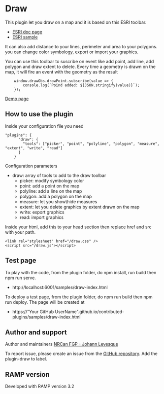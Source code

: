 # Draw
This plugin let you draw on a map and it is based on this ESRI toolbar.
- [ESRI doc page](https://developers.arcgis.com/javascript/3/jsapi/draw-amd.html)
- [ESRI sample](https://developers.arcgis.com/javascript/3/samples/graphics_add/)

It can also add distance to your lines, perimeter and area to your polygons. you can change color symbology, export or import your graphics.

You can use this toolbar to suscribe on event like add point, add line, add polygon and draw extent to delete. Every time a geometry is drawn on the map, it will fire an event with the geometry as the result
```
    window.drawObs.drawPoint.subscribe(value => {
        console.log(`Poind added: ${JSON.stringify(value)}`);
    });
```

[Demo page](https://jolevesq.github.io/contributed-plugins/samples/draw-index.html)

## How to use the plugin
Inside your configuration file you need
```
"plugins": {
      "draw": {
        "tools": ["picker", "point", "polyline", "polygon", "measure", "extent", "write", "read"]
      }
    }
```

Configuration parameters
- draw: array of tools to add to the draw toolbar
    - picker: modify symbology color
    - point: add a point on the map
    - polyline: add a line on the map
    - polygon: add a polygon on the map
    - measure: let you show\hide measures
    - extent: let you delete graphics by extent drawn on the map
    - write: export graphics
    - read: import graphics

Inside your html, add this to your head section then replace href and src with your path.
```
<link rel="stylesheet" href="/draw.css" />
<script src="/draw.js"></script>
```

## Test page
To play with the code, from the plugin folder, do npm install, run build then npm run serve. 
- http://localhost:6001/samples/draw-index.html

To deploy a test page, from the plugin folder, do npm run build then npm run deploy. The page will be created at
- https://"Your GitHub UserName".github.io/contributed-plugins/samples/draw-index.html

## Author and support
Author and maintainers [NRCan FGP - Johann Levesque](https://github.com/jolevesq)

To report issue, please create an issue from the [GitHub repository](https://github.com/fgpv-vpgf/contributed-plugins/issues). Add the plugin-draw to label.

## RAMP version
Developed with RAMP version 3.2
